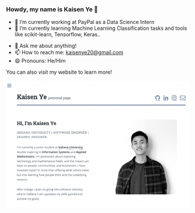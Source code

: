 ### Howdy, my name is Kaisen Ye 👋

- 🔭 I’m currently working at PayPal as a Data Science Intern
- 🌱 I’m currently learning Machine Learning Classification tasks and tools like scikit-learn, Tensorflow, Keras..
<!-- - 👯 I’m looking to collaborate on ... -->
- 💬 Ask me about anything! 
- 📫 How to reach me: kaisenye20@gmail.com
- 😄 Pronouns: He/Him
<!-- - ⚡ Fun fact: ...
 -->

You can also visit my website to learn more! <br />
<br />
[<img alt="alt_text" width="700px" target="blank" src="webPage,jpg.png" />](https://kaisenye.github.io/)
